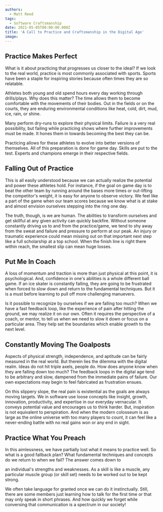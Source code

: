 ```yaml
---
authors:
  - Matt Reed
tags:
  - Software Craftsmanship
date: 2021-05-05T00:00:00.000Z
title: 'A Call to Practice and Craftsmanship in the Digital Age'
image:
---
```


## Practice Makes Perfect

What is it about practicing that progresses us closer to the ideal? If we look to the real world, practice is most commonly associated with sports. Sports have been a staple for inspiring stories because often times they are so relatable.

Athletes both young and old spend hours every day working through drills/plays. Why does this matter? The time allows them to become comfortable with the movements of their bodies. Out in the fields or on the courts, they are enduring environmental conditions like heat, cold, dirt, mud, ice, rain, or shine.

Many perform dry-runs to explore their physical limits. Failure is a very real possibility, but failing while practicing shows where further improvements must be made. It hones them in towards becoming the best they can be.

Practicing allows for these athletes to evolve into better versions of themselves. All of this preparation is done for game day. Skills are put to the test. Experts and champions emerge in their respective fields.

## Falling Out of Practice

This is all easily understood because we can actually realize the potential and power these athletes hold. For instance, if the goal on game day is to beat the other team by running around the bases more times or out-lifting the competitor's weight, it is easy for anyone to observe victory. We feel like a part of the game when our team scores because we know what is at stake and almost envision ourselves stepping into the ring one day.

The truth, though, is we are human. The abilities to transform ourselves and get skillful at any given activity can quickly backfire. Without someone constantly driving us to and from the practice/game, we tend to shy away from the sweat and failure and pressure to perform at our peak. An injury or traumatic experience could mean missing out on that important next step like a full scholarship at a top school. When the finish line is right there within reach, the smallest slip can mean huge losses.

## Put Me In Coach

A loss of momentum and traction is more than just physical at this point, it is psychological. And, confidence in one's abilities is a whole different ball game. If an ice skater is constantly falling, they are going to be frustrated when forced to slow down and return to the fundamental techniques. But it is a must before learning to pull off more challenging manuevers.

Is it possible to recognize by ourselves if we are falling too much? When we have a fast feedback loop, like the experience of pain after hitting the ground, we may realize it on our own. Often it requires the perspective of a coach, or mentor, to tell us when we need to slow it down or focus on a particular area. They help set the boundaries which enable growth to the next level.

## Constantly Moving The Goalposts

Aspects of physical strength, independence, and aptitude can be fairly measured in the real world. But therein lies the dilemma with the digital realm. Ideas do not hit triple axels, people do. How does anyone know when they are falling down too much? The feedback loops in the digital age tend to be arbitrary and slow, dampened from the immediate pains of failure. Our own expectations may begin to feel fabricated as frustration ensues.

On this slippery slope, the real pain is existential as the goals are always moving targets. We in software use loose concepts like insight, growth, innovation, productivity, and expertise in our everyday vernacular. It conveys potential value and encourages us to think harder. But, inspiration is not equivalent to perspiration. And when the modern colosseum is as large as the online universe with too many players to count, it can feel like a never-ending battle with no real gains won or any end in sight.

## Practice What You Preach

In this aimlessness, we have partially lost what it means to practice well. So what is a good fallback plan? What fundamental techniques and concepts do we return to when we fail? The answer comes down to

an individual's strengths and weaknesses. As a skill is like a muscle, any particular muscle group (or skill set) needs to be worked out to be kept strong.

We often take language for granted once we can do it instinctually. Still, there are some members just learning how to talk for the first time or that may only speak in short phrases. And how quickly we forget while conversing that communication is a spectrum in our society!
